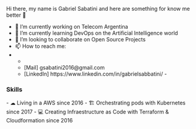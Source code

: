 Hi there, my name is Gabriel Sabatini and here are something for know me better 👋

- 🔭 I’m currently working on Telecom Argentina
- 🌱 I’m currently learning DevOps on the Artificial Intelligence world
- 👯 I’m looking to collaborate on Open Source Projects
- 📫 How to reach me: 
- <ul>
-   <li>[Mail] gsabatini2016@gmail.com</li>
    <li>[LinkedIn] https://www.linkedin.com/in/gabrielsabbatini/ - </li>
  </ul>

<h3>Skills</h3>
- ☁ Living in a AWS since 2016
- 🏗 Orchestrating pods with Kubernetes since 2017
- 💻 Creating Infraestructure as Code with Terraform & Cloudformation since 2016



